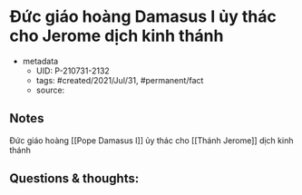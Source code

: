 # Đức giáo hoàng Damasus I ủy thác cho Jerome dịch kinh thánh

- metadata
	- UID: P-210731-2132
	- tags: #created/2021/Jul/31, #permanent/fact 
	- source: 

## Notes
Đức giáo hoàng [[Pope Damasus I]] ủy thác cho [[Thánh Jerome]] dịch kinh thánh

## Questions & thoughts:
